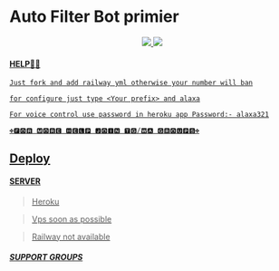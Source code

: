 # Auto Filter Bot primier

<p align="center">
  <a href="https://www.python.org">
    <img src="http://ForTheBadge.com/images/badges/made-with-python.svg">
    <img src="http://ForTheBadge.com/images/badges/made-with-ruby.svg">

#### HELP👩‍💻



```Just fork and add railway yml otherwise your number will ban```



```for configure just type <Your prefix> and alaxa```

```For voice control use password in heroku app Password:- alaxa321```

```✤🅵🅾🆁 🅼🅾🆁🅴 🅷🅴🅻🅿 🅹🅾🅸🅽 🆃🅶/🆆🅰 🅶🆁🅾🆄🅿🆂✤```
## Deploy


#### SERVER

 >Heroku 

 >Vps soon as possible

 >Railway not available

##### SUPPORT GROUPS
